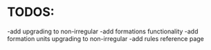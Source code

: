 # TODOS:

-add upgrading to non-irregular
-add formations functionality
-add formation units upgrading to non-irregular
-add rules reference page